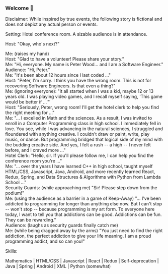 ### Welcome 👋

Disclaimer: While inspired by true events, the following story is fictional and does not depict any actual person or events.

Setting: Hotel conference room. A sizable audience is in attendance.

Host: "Okay, who's next?"  

Me: (raises my hand)  
Host: "Glad to have a volunteer! Please share your story."  
Me: "Hi, everyone. My name is Peter Wood... and I am a Software Engineer."  
Audience: "Hi, Peter."  
Me: "It's been about 12 hours since I last coded ..."  
Host: "Peter, I'm sorry. I think you have the wrong room. This is not for recovering Software Engineers. Is that even a thing?"  
Me: (ignoring everyone): "It all started when I was a kid, maybe 12 or 13 years old. I was playing video games, and I recall myself saying, 'This game would be better if ...'"  
Host: "Seriously, Peter, wrong room! I'll get the hotel clerk to help you find the right meeting for ..."  
Me: "... I excelled in Math and the sciences. As a result, I was invited to enroll in a Computer Programming class in high school. I immediately fell in love. You see, while I was advancing in the natural sciences, I struggled and floundered with anything creative. I couldn't draw or paint, write, play music, or dance. But programming bridged that logical side of my mind with the budding creative side. And yes, I felt a rush -- a high -- I never felt before, and I craved more ..."  
Hotel Clerk: "Hello, sir. If you'll please follow me, I can help you find the conference room you're ..."  
Me: "... over the years I have learned C++ in high school, taught myself HTML/CSS, Javascript, Java, Android, and more recently learned React, Redux, Spring, and Data Structures & Algorithms with Python from Lambda School ..."  
Security Guards: (while approaching me) "Sir! Please step down from the podium!"  
Me: (using the audience as a barrier in a game of Keep-Away) "... I've been addicted to programming for longer than anything else now. But I can't stop -- won't stop -- because programming is my art form. To everyone here today, I want to tell you that addictions can be good. Addictions can be fun. They can be rewarding."  
Audience: (laughs as security guards finally catch me)  
Me: (while being dragged away by the arms) "You just need to find the right addiction, the perfect addiction to give your life meaning. I am a proud programming addict, and so can you!"  

Skills:  

Mathematics | HTML/CSS | Javascript | React | Redux | Self-deprecation | Java | Spring | Android | XML | Python (somewhat)  


<!--
**numbers0580/numbers0580** is a ✨ _special_ ✨ repository because its `README.md` (this file) appears on your GitHub profile.

Here are some ideas to get you started:

- 🔭 I’m currently working on ...
- 🌱 I’m currently learning ...
- 👯 I’m looking to collaborate on ...
- 🤔 I’m looking for help with ...
- 💬 Ask me about ...
- 📫 How to reach me: ...
- 😄 Pronouns: ...
- ⚡ Fun fact: ...
-->
